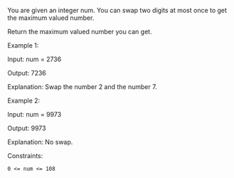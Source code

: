 

You are given an integer num. You can swap two digits at most once to get the maximum valued number.

Return the maximum valued number you can get.

 

Example 1:

Input: num = 2736

Output: 7236

Explanation: Swap the number 2 and the number 7.

Example 2:

Input: num = 9973

Output: 9973

Explanation: No swap.

 

Constraints:

    0 <= num <= 108


